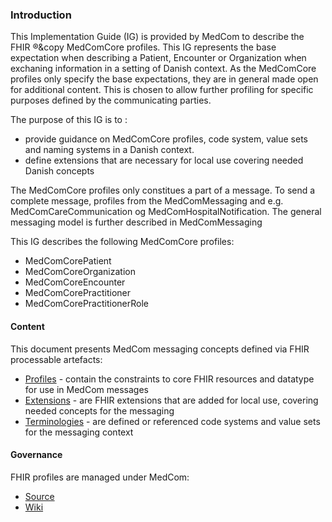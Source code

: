 ### Introduction

This Implementation Guide (IG) is provided by MedCom to describe the FHIR &reg;&copy MedComCore profiles. This IG represents the base expectation when describing a Patient, Encounter or Organization when exchaning information in a setting of Danish context.
As the MedComCore profiles only specify the base expectations, they are in general made open for additional content. This is chosen to allow further profiling for specific purposes defined by the communicating parties.

The purpose of this IG is to :
* provide guidance on MedComCore profiles, code system, value sets and naming systems in a Danish context.
* define extensions that are necessary for local use covering needed Danish concepts

The MedComCore profiles only constitues a part of a message. To send a complete message, profiles from the MedComMessaging and e.g. MedComCareCommunication og MedComHospitalNotification. The general messaging model is further described in MedComMessaging 

This IG describes the following MedComCore profiles: 
* MedComCorePatient
* MedComCoreOrganization
* MedComCoreEncounter
* MedComCorePractitioner
* MedComCorePractitionerRole


#### Content

This document presents MedCom messaging concepts defined via FHIR processable artefacts:

* [Profiles](profiles.html) - contain the constraints to core FHIR resources and datatype for use in MedCom messages
* [Extensions](extensions.html) - are FHIR extensions that are added for local use, covering needed concepts for the messaging
* [Terminologies](terminology.html) - are defined or referenced code systems and value sets for the messaging context

#### Governance

FHIR profiles are managed under MedCom:

* [Source](https://github.com/hl7dk/dk-medcom)
* [Wiki](https://github.com/hl7dk/dk-medcom)
